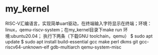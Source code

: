 # my_kernel
RISC-V汇编语言，实现简单uart驱动，在终端输入字符显示在终端；环境：linux，qemu-riscv-system；在my_kernel目录下make run
环境:ubuntu20.04；
执行下两条（下载GNU toolchain，qemu）
$ sudo apt update
$ sudo apt install build-essential gcc make perl dkms git gcc-riscv64-unknown-elf gdb-multiarch qemu-system-misc
